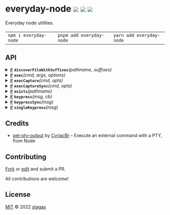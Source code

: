 <h1>
everyday-node <a href="https://npmjs.org/package/everyday-node"><img src="https://img.shields.io/badge/npm-v1.2.1-F00.svg?colorA=000"/></a> <a href="src"><img src="https://img.shields.io/badge/loc-88-FFF.svg?colorA=000"/></a> <a href="LICENSE"><img src="https://img.shields.io/badge/license-MIT-F0B.svg?colorA=000"/></a>
</h1>

<p></p>

Everyday node utilities.

<h4>
<table><tr><td title="Triple click to select and copy paste">
<code>npm i everyday-node </code>
</td><td title="Triple click to select and copy paste">
<code>pnpm add everyday-node </code>
</td><td title="Triple click to select and copy paste">
<code>yarn add everyday-node</code>
</td></tr></table>
</h4>

## API

<p>  <details id="discoverFileWithSuffixes$4" title="Function" ><summary><span><a href="#discoverFileWithSuffixes$4">#</a></span>  <code><strong>discoverFileWithSuffixes</strong></code><em>(pathname, suffixes)</em>    </summary>  <a href="src/everyday-node.ts#L21">src/everyday-node.ts#L21</a>  <ul>    <p>    <details id="pathname$6" title="Parameter" ><summary><span><a href="#pathname$6">#</a></span>  <code><strong>pathname</strong></code>    </summary>    <ul><p>string</p>        </ul></details><details id="suffixes$7" title="Parameter" ><summary><span><a href="#suffixes$7">#</a></span>  <code><strong>suffixes</strong></code>    </summary>    <ul><p>string  []</p>        </ul></details>  <p><strong>discoverFileWithSuffixes</strong><em>(pathname, suffixes)</em>  &nbsp;=&gt;  <ul><span>Promise</span>&lt;undefined | string&gt;</ul></p></p>    </ul></details><details id="exec$27" title="Function" ><summary><span><a href="#exec$27">#</a></span>  <code><strong>exec</strong></code><em>(cmd, args, options)</em>    </summary>  <a href="src/everyday-node.ts#L89">src/everyday-node.ts#L89</a>  <ul>    <p>    <details id="cmd$29" title="Parameter" ><summary><span><a href="#cmd$29">#</a></span>  <code><strong>cmd</strong></code>    </summary>    <ul><p>string</p>        </ul></details><details id="args$30" title="Parameter" ><summary><span><a href="#args$30">#</a></span>  <code><strong>args</strong></code>  <span><span>&nbsp;=&nbsp;</span>  <code>[]</code></span>  </summary>    <ul><p>string  []</p>        </ul></details><details id="options$31" title="Parameter" ><summary><span><a href="#options$31">#</a></span>  <code><strong>options</strong></code>  <span><span>&nbsp;=&nbsp;</span>  <code>{}</code></span>  </summary>    <ul><p><span>SpawnOptions</span></p>        </ul></details>  <p><strong>exec</strong><em>(cmd, args, options)</em>  &nbsp;=&gt;  <ul><span>Promise</span>&lt;unknown&gt;</ul></p></p>    </ul></details><details id="execCapture$32" title="Function" ><summary><span><a href="#execCapture$32">#</a></span>  <code><strong>execCapture</strong></code><em>(cmd, opts)</em>    </summary>  <a href="src/everyday-node.ts#L7">src/everyday-node.ts#L7</a>  <ul>    <p>    <details id="cmd$34" title="Parameter" ><summary><span><a href="#cmd$34">#</a></span>  <code><strong>cmd</strong></code>    </summary>    <ul><p>string</p>        </ul></details><details id="opts$35" title="Parameter" ><summary><span><a href="#opts$35">#</a></span>  <code><strong>opts</strong></code>    </summary>    <ul><p><span>Options</span></p>        </ul></details>  <p><strong>execCapture</strong><em>(cmd, opts)</em>  &nbsp;=&gt;  <ul><span>Promise</span>&lt;<span>ReturnType</span>&gt;</ul></p></p>    </ul></details><details id="execCaptureSync$36" title="Function" ><summary><span><a href="#execCaptureSync$36">#</a></span>  <code><strong>execCaptureSync</strong></code><em>(cmd, opts)</em>    </summary>  <a href="src/everyday-node.ts#L9">src/everyday-node.ts#L9</a>  <ul>    <p>    <details id="cmd$38" title="Parameter" ><summary><span><a href="#cmd$38">#</a></span>  <code><strong>cmd</strong></code>    </summary>    <ul><p>string</p>        </ul></details><details id="opts$39" title="Parameter" ><summary><span><a href="#opts$39">#</a></span>  <code><strong>opts</strong></code>    </summary>    <ul><p><span>Options</span></p>        </ul></details>  <p><strong>execCaptureSync</strong><em>(cmd, opts)</em>  &nbsp;=&gt;  <ul><span>ReturnType</span></ul></p></p>    </ul></details><details id="exists$1" title="Function" ><summary><span><a href="#exists$1">#</a></span>  <code><strong>exists</strong></code><em>(pathname)</em>    </summary>  <a href="src/everyday-node.ts#L12">src/everyday-node.ts#L12</a>  <ul>    <p>    <details id="pathname$3" title="Parameter" ><summary><span><a href="#pathname$3">#</a></span>  <code><strong>pathname</strong></code>    </summary>    <ul><p>string</p>        </ul></details>  <p><strong>exists</strong><em>(pathname)</em>  &nbsp;=&gt;  <ul><span>Promise</span>&lt;boolean&gt;</ul></p></p>    </ul></details><details id="keypress$11" title="Function" ><summary><span><a href="#keypress$11">#</a></span>  <code><strong>keypress</strong></code><em>(msg, cb)</em>    </summary>  <a href="src/everyday-node.ts#L58">src/everyday-node.ts#L58</a>  <ul>    <p>    <details id="msg$13" title="Parameter" ><summary><span><a href="#msg$13">#</a></span>  <code><strong>msg</strong></code>    </summary>    <ul><p>string</p>        </ul></details><details id="cb$14" title="Function" ><summary><span><a href="#cb$14">#</a></span>  <code><strong>cb</strong></code><em>(char, key)</em>    </summary>    <ul>    <p>    <details id="char$17" title="Parameter" ><summary><span><a href="#char$17">#</a></span>  <code><strong>char</strong></code>    </summary>    <ul><p>string</p>        </ul></details><details id="key$18" title="Parameter" ><summary><span><a href="#key$18">#</a></span>  <code><strong>key</strong></code>    </summary>    <ul><p><span>Key</span></p>        </ul></details>  <p><strong>cb</strong><em>(char, key)</em>  &nbsp;=&gt;  <ul>void</ul></p></p>    </ul></details>  <p><strong>keypress</strong><em>(msg, cb)</em>  &nbsp;=&gt;  <ul><span>Promise</span>&lt;<details id="__type$19" title="Function" ><summary><span><a href="#__type$19">#</a></span>  <em>()</em>    </summary>    <ul>    <p>      <p><strong></strong><em>()</em>  &nbsp;=&gt;  <ul>void</ul></p></p>    </ul></details>&gt;</ul></p></p>    </ul></details><details id="keypressSync$8" title="Function" ><summary><span><a href="#keypressSync$8">#</a></span>  <code><strong>keypressSync</strong></code><em>(msg)</em>    </summary>  <a href="src/everyday-node.ts#L32">src/everyday-node.ts#L32</a>  <ul>    <p>    <details id="msg$10" title="Parameter" ><summary><span><a href="#msg$10">#</a></span>  <code><strong>msg</strong></code>    </summary>    <ul><p>string</p>        </ul></details>  <p><strong>keypressSync</strong><em>(msg)</em>  &nbsp;=&gt;  <ul>string</ul></p></p>    </ul></details><details id="singleKeypress$21" title="Function" ><summary><span><a href="#singleKeypress$21">#</a></span>  <code><strong>singleKeypress</strong></code><em>(msg)</em>    </summary>  <a href="src/everyday-node.ts#L72">src/everyday-node.ts#L72</a>  <ul>    <p>    <details id="msg$23" title="Parameter" ><summary><span><a href="#msg$23">#</a></span>  <code><strong>msg</strong></code>    </summary>    <ul><p>string</p>        </ul></details>  <p><strong>singleKeypress</strong><em>(msg)</em>  &nbsp;=&gt;  <ul><span>Promise</span>&lt;{<p>  <details id="char$25" title="Property" ><summary><span><a href="#char$25">#</a></span>  <code><strong>char</strong></code>    </summary>  <a href="src/everyday-node.ts#L80">src/everyday-node.ts#L80</a>  <ul><p>string</p>        </ul></details><details id="key$26" title="Property" ><summary><span><a href="#key$26">#</a></span>  <code><strong>key</strong></code>    </summary>  <a href="src/everyday-node.ts#L80">src/everyday-node.ts#L80</a>  <ul><p><span>Key</span></p>        </ul></details></p>}&gt;</ul></p></p>    </ul></details></p>

## Credits

- [get-pty-output](https://npmjs.org/package/get-pty-output) by [CyriacBr](https://github.com/CyriacBr) &ndash; Execute an external command with a PTY, from Node

## Contributing

[Fork](https://github.com/stagas/everyday-node/fork) or [edit](https://github.dev/stagas/everyday-node) and submit a PR.

All contributions are welcome!

## License

<a href="LICENSE">MIT</a> &copy; 2022 [stagas](https://github.com/stagas)
